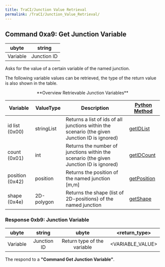 ```yaml
---
title: TraCI/Junction Value Retrieval
permalink: /TraCI/Junction_Value_Retrieval/
---
```


## Command 0xa9: Get Junction Variable

|  ubyte   |   string    |
| :------: | :---------: |
| Variable | Junction ID |

Asks for the value of a certain variable of the named junction.

The following variable values can be retrieved, the type of the return
value is also shown in the table.

<center>
**Overview Retrievable Junction Variables**
</center>

| Variable        | ValueType  | Description                                                        | [Python Method](../TraCI/Interfacing_TraCI_from_Python.md)        |
| --------------- | ---------- | --------------------------------------------------------------------------------------------- | ----------------------------------- |
| id list (0x00)  | stringList | Returns a list of ids of all junctions within the scenario (the given Junction ID is ignored) | [getIDList](https://sumo.dlr.de/pydoc/traci._junction.html#JunctionDomain-getIDList)     |
| count (0x01)    | int        | Returns the number of junctions within the scenario (the given Junction ID is ignored)        | [getIDCount](https://sumo.dlr.de/pydoc/traci._junction.html#JunctionDomain-getIDCount)   |
| position (0x42) | position   | Returns the position of the named junction \[m,m\]                                            | [getPosition](https://sumo.dlr.de/pydoc/traci._junction.html#JunctionDomain-getPosition) |
| shape (0x4e)    | 2D-polygon | Returns the shape (list of 2D-positions) of the named junction                                | [getShape](https://sumo.dlr.de/pydoc/traci._junction.html#JunctionDomain-getShape)       |

### Response 0xb9: Junction Variable

|  ubyte   |   string    |            ubyte            |  <return_type\>   |
| :------: | :---------: | :-------------------------: | :---------------: |
| Variable | Junction ID | Return type of the variable | <VARIABLE_VALUE\> |

The respond to a **"Command Get Junction Variable"**.